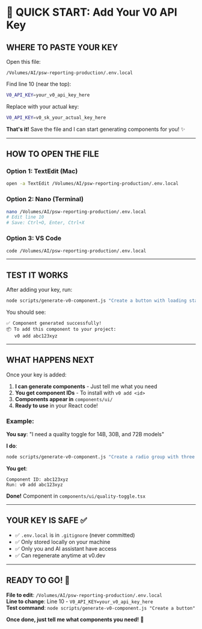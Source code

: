 # 🎯 QUICK START: Add Your V0 API Key

## WHERE TO PASTE YOUR KEY

Open this file:
```
/Volumes/AI/psw-reporting-production/.env.local
```

Find line 10 (near the top):
```bash
V0_API_KEY=your_v0_api_key_here
```

Replace with your actual key:
```bash
V0_API_KEY=v0_sk_your_actual_key_here
```

**That's it!** Save the file and I can start generating components for you! ✨

---

## HOW TO OPEN THE FILE

### Option 1: TextEdit (Mac)
```bash
open -a TextEdit /Volumes/AI/psw-reporting-production/.env.local
```

### Option 2: Nano (Terminal)
```bash
nano /Volumes/AI/psw-reporting-production/.env.local
# Edit line 10
# Save: Ctrl+O, Enter, Ctrl+X
```

### Option 3: VS Code
```bash
code /Volumes/AI/psw-reporting-production/.env.local
```

---

## TEST IT WORKS

After adding your key, run:
```bash
node scripts/generate-v0-component.js "Create a button with loading state"
```

You should see:
```
✅ Component generated successfully!
📦 To add this component to your project:
   v0 add abc123xyz
```

---

## WHAT HAPPENS NEXT

Once your key is added:

1. **I can generate components** - Just tell me what you need
2. **You get component IDs** - To install with `v0 add <id>`
3. **Components appear in** `components/ui/`
4. **Ready to use** in your React code!

### Example:
**You say**: "I need a quality toggle for 14B, 30B, and 72B models"

**I do**:
```bash
node scripts/generate-v0-component.js "Create a radio group with three options..."
```

**You get**:
```
Component ID: abc123xyz
Run: v0 add abc123xyz
```

**Done!** Component in `components/ui/quality-toggle.tsx`

---

## YOUR KEY IS SAFE ✅

- ✅ `.env.local` is in `.gitignore` (never committed)
- ✅ Only stored locally on your machine
- ✅ Only you and AI assistant have access
- ✅ Can regenerate anytime at v0.dev

---

## READY TO GO! 🚀

**File to edit**: `/Volumes/AI/psw-reporting-production/.env.local`  
**Line to change**: Line 10 - `V0_API_KEY=your_v0_api_key_here`  
**Test command**: `node scripts/generate-v0-component.js "Create a button"`  

**Once done, just tell me what components you need!** 🎨
